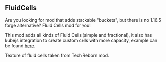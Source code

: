 ## FluidCells
Are you looking for mod that adds stackable "buckets", but there is no 1.16.5 forge alternative? Fluid Cells mod for you!

This mod adds all kinds of Fluid Cells (simple and fractional), it also has kubejs integration to create custom cells with more capacity, example can be found [here](https://github.com/Aaur1s/FluidCells/tree/master/example).

Texture of fluid cells taken from Tech Reborn mod.